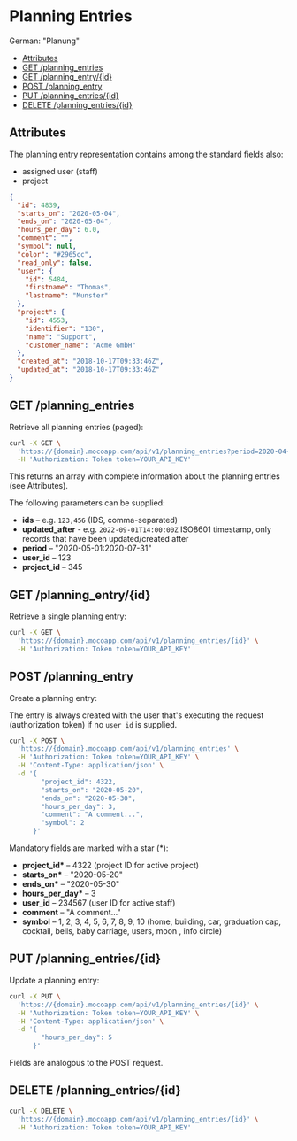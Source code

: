 # Planning Entries

German: "Planung"

<!-- TOC -->

- [Attributes](#attributes)
- [GET /planning_entries](#get-planning_entries)
- [GET /planning_entry/{id}](#get-planning_entryid)
- [POST /planning_entry](#post-planning_entry)
- [PUT /planning_entries/{id}](#put-planning_entriesid)
- [DELETE /planning_entries/{id}](#delete-planning_entriesid)

<!-- /TOC -->

## Attributes

The planning entry representation contains among the standard fields also:

- assigned user (staff)
- project

```json
{
  "id": 4839,
  "starts_on": "2020-05-04",
  "ends_on": "2020-05-04",
  "hours_per_day": 6.0,
  "comment": "",
  "symbol": null,
  "color": "#2965cc",
  "read_only": false,
  "user": {
    "id": 5484,
    "firstname": "Thomas",
    "lastname": "Munster"
  },
  "project": {
    "id": 4553,
    "identifier": "130",
    "name": "Support",
    "customer_name": "Acme GmbH"
  },
  "created_at": "2018-10-17T09:33:46Z",
  "updated_at": "2018-10-17T09:33:46Z"
}
```

## GET /planning_entries

Retrieve all planning entries (paged):

```bash
curl -X GET \
  'https://{domain}.mocoapp.com/api/v1/planning_entries?period=2020-04-01:2020-07-31' \
  -H 'Authorization: Token token=YOUR_API_KEY'
```

This returns an array with complete information about the planning entries (see Attributes).

The following parameters can be supplied:

- **ids** – e.g. `123,456` (IDS, comma-separated)
- **updated_after** - e.g. `2022-09-01T14:00:00Z` ISO8601 timestamp, only records that have been updated/created after
- **period** – "2020-05-01:2020-07-31"
- **user_id** – 123
- **project_id** – 345

## GET /planning_entry/{id}

Retrieve a single planning entry:

```bash
curl -X GET \
  'https://{domain}.mocoapp.com/api/v1/planning_entries/{id}' \
  -H 'Authorization: Token token=YOUR_API_KEY'
```

## POST /planning_entry

Create a planning entry:

The entry is always created with the user that's executing the request (authorization token) if no `user_id` is supplied.

```bash
curl -X POST \
  'https://{domain}.mocoapp.com/api/v1/planning_entries' \
  -H 'Authorization: Token token=YOUR_API_KEY' \
  -H 'Content-Type: application/json' \
  -d '{
        "project_id": 4322,
        "starts_on": "2020-05-20",
        "ends_on": "2020-05-30",
        "hours_per_day": 3,
        "comment": "A comment...",
        "symbol": 2
      }'
```

Mandatory fields are marked with a star (\*):

- **project_id\*** – 4322 (project ID for active project)
- **starts_on\*** – "2020-05-20"
- **ends_on\*** – "2020-05-30"
- **hours_per_day\*** – 3
- **user_id** – 234567 (user ID for active staff)
- **comment** – "A comment..."
- **symbol** – 1, 2, 3, 4, 5, 6, 7, 8, 9, 10 (home, building, car, graduation cap, cocktail, bells, baby carriage, users, moon , info circle)

## PUT /planning_entries/{id}

Update a planning entry:

```bash
curl -X PUT \
  'https://{domain}.mocoapp.com/api/v1/planning_entries/{id}' \
  -H 'Authorization: Token token=YOUR_API_KEY' \
  -H 'Content-Type: application/json' \
  -d '{
        "hours_per_day": 5
      }'
```

Fields are analogous to the POST request.

## DELETE /planning_entries/{id}

```bash
curl -X DELETE \
  'https://{domain}.mocoapp.com/api/v1/planning_entries/{id}' \
  -H 'Authorization: Token token=YOUR_API_KEY'
```
